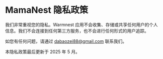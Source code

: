 # MamaNest 隐私政策

我们非常重视您的隐私。Warmnest 应用不会收集、存储或共享任何用户的个人信息。我们不会连接到任何第三方服务，也不会进行任何形式的用户追踪。

如您有任何问题，请通过 dabaozei88@gmail.com 联系我们。

本隐私政策最后更新于 2025 年 5 月。

